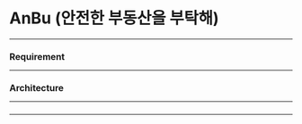 <!-- $theme: gaia -->
<!-- template: invert -->
<!-- page_number:true -->
<!-- $size: 16:9 --> 
  

  
# AnBu (안전한 부동산을 부탁해)


-----

<div style="font-size:75%">

## Requirement

</div>

----


<div style="font-size:75%">

## Architecture

</div>

----

<div style="font-size:75%">

## 

</div>

----

